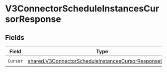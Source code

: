 # V3ConnectorScheduleInstancesCursorResponse


## Fields

| Field                                                                                                                                     | Type                                                                                                                                      | Required                                                                                                                                  | Description                                                                                                                               |
| ----------------------------------------------------------------------------------------------------------------------------------------- | ----------------------------------------------------------------------------------------------------------------------------------------- | ----------------------------------------------------------------------------------------------------------------------------------------- | ----------------------------------------------------------------------------------------------------------------------------------------- |
| `Cursor`                                                                                                                                  | [shared.V3ConnectorScheduleInstancesCursorResponseCursor](../../../pkg/models/shared/v3connectorscheduleinstancescursorresponsecursor.md) | :heavy_check_mark:                                                                                                                        | N/A                                                                                                                                       |